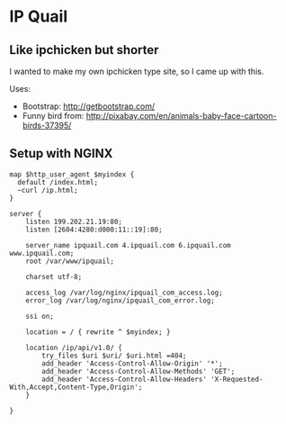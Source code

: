 # IP Quail #

## Like ipchicken but shorter ##

I wanted to make my own ipchicken type site, so I came up with this.

Uses:

*	Bootstrap: http://getbootstrap.com/
*	Funny bird from: http://pixabay.com/en/animals-baby-face-cartoon-birds-37395/

## Setup with NGINX ##


```
map $http_user_agent $myindex {
  default /index.html;
  ~curl /ip.html;
}

server {
	listen 199.202.21.19:80; 
	listen [2604:4280:d000:11::19]:80;

	server_name ipquail.com 4.ipquail.com 6.ipquail.com www.ipquail.com;
	root /var/www/ipquail;

	charset utf-8;

	access_log /var/log/nginx/ipquail_com_access.log;
	error_log /var/log/nginx/ipquail_com_error.log;

	ssi on;

	location = / { rewrite ^ $myindex; }

	location /ip/api/v1.0/ {
		try_files $uri $uri/ $uri.html =404;
		add_header 'Access-Control-Allow-Origin' '*';
		add_header 'Access-Control-Allow-Methods' 'GET';
		add_header 'Access-Control-Allow-Headers' 'X-Requested-With,Accept,Content-Type,Origin';
	}

}

```
